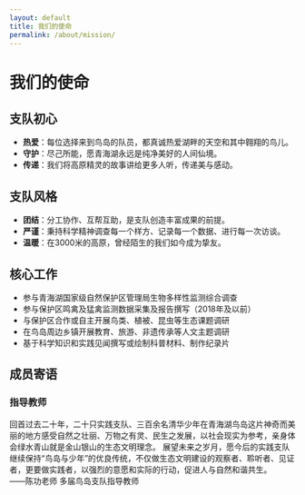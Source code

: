```yaml
---
layout: default
title: 我们的使命
permalink: /about/mission/
---
```


# 我们的使命

## 支队初心
* **热爱**：每位选择来到鸟岛的队员，都真诚热爱湖畔的天空和其中翱翔的鸟儿。
* **守护**：尽己所能，愿青海湖永远是纯净美好的人间仙境。
* **传递**：我们将高原精灵的故事讲给更多人听，传递美与感动。

## 支队风格
* **团结**：分工协作、互帮互助，是支队创造丰富成果的前提。
* **严谨**：秉持科学精神调查每一个样方、记录每一个数据、进行每一次访谈。
* **温暖**：在3000米的高原，曾经陌生的我们如今成为挚友。

## 核心工作
* 参与青海湖国家级自然保护区管理局生物多样性监测综合调查
* 参与保护区鸣禽及猛禽监测数据采集及报告撰写（2018年及以前）
* 与保护区合作或自主开展鸟类、植被、昆虫等生态课题调研
* 在鸟岛周边乡镇开展教育、旅游、非遗传承等人文主题调研
* 基于科学知识和实践见闻撰写或绘制科普材料、制作纪录片

## 成员寄语

### 指导教师
回首过去二十年，二十只实践支队、三百余名清华少年在青海湖鸟岛这片神奇而美丽的地方感受自然之壮丽、万物之有灵、民生之发展，以社会现实为参考，亲身体会绿水青山就是金山银山的生态文明理念。
展望未来之岁月，愿今后的实践支队继续保持“鸟岛与少年”的优良传统，不仅做生态文明建设的观察者、聆听者、见证者，更要做实践者，以强烈的意愿和实际的行动，促进人与自然和谐共生。<br/>
——陈功老师 多届鸟岛支队指导教师
